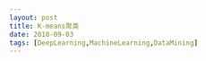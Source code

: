```yaml
---
layout: post
title: K-means聚类
date: 2018-09-03
tags: [DeepLearning,MachineLearning,DataMining]
---
```

